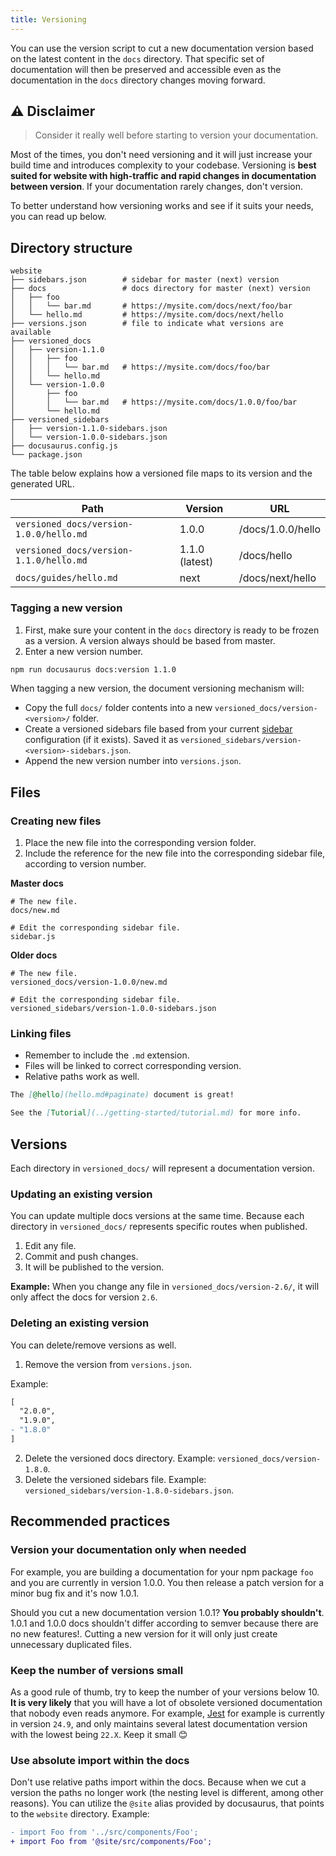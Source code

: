 ```yaml
---
title: Versioning
---
```


You can use the version script to cut a new documentation version based on the latest content in the `docs` directory. That specific set of documentation will then be preserved and accessible even as the documentation in the `docs` directory changes moving forward.

## :warning: Disclaimer

> Consider it really well before starting to version your documentation.

Most of the times, you don't need versioning and it will just increase your build time and introduces complexity to your codebase. Versioning is **best suited for website with high-traffic and rapid changes in documentation between version**. If your documentation rarely changes, don't version.

To better understand how versioning works and see if it suits your needs, you can read up below.

## Directory structure

```shell
website
├── sidebars.json        # sidebar for master (next) version
├── docs                 # docs directory for master (next) version
│   ├── foo
│   │   └── bar.md       # https://mysite.com/docs/next/foo/bar
│   └── hello.md         # https://mysite.com/docs/next/hello
├── versions.json        # file to indicate what versions are available
├── versioned_docs
│   ├── version-1.1.0
│   │   ├── foo
│   │   │   └── bar.md   # https://mysite.com/docs/foo/bar
│   │   └── hello.md
│   └── version-1.0.0
│       ├── foo
│       │   └── bar.md   # https://mysite.com/docs/1.0.0/foo/bar
│       └── hello.md
├── versioned_sidebars
│   ├── version-1.1.0-sidebars.json
│   └── version-1.0.0-sidebars.json
├── docusaurus.config.js
└── package.json
```

The table below explains how a versioned file maps to its version and the generated URL.

| Path                                    | Version        | URL               |
| --------------------------------------- | -------------- | ----------------- |
| `versioned_docs/version-1.0.0/hello.md` | 1.0.0          | /docs/1.0.0/hello |
| `versioned_docs/version-1.1.0/hello.md` | 1.1.0 (latest) | /docs/hello       |
| `docs/guides/hello.md`                  | next           | /docs/next/hello  |

### Tagging a new version

1. First, make sure your content in the `docs` directory is ready to be frozen as a version. A version always should be based from master.
1. Enter a new version number.

```bash npm2yarn
npm run docusaurus docs:version 1.1.0
```

When tagging a new version, the document versioning mechanism will:

- Copy the full `docs/` folder contents into a new `versioned_docs/version-<version>/` folder.
- Create a versioned sidebars file based from your current [sidebar](sidebar.md) configuration (if it exists). Saved it as `versioned_sidebars/version-<version>-sidebars.json`.
- Append the new version number into `versions.json`.

## Files

### Creating new files

1. Place the new file into the corresponding version folder.
1. Include the reference for the new file into the corresponding sidebar file, according to version number.

**Master docs**

```shell
# The new file.
docs/new.md

# Edit the corresponding sidebar file.
sidebar.js
```

**Older docs**

```shell
# The new file.
versioned_docs/version-1.0.0/new.md

# Edit the corresponding sidebar file.
versioned_sidebars/version-1.0.0-sidebars.json
```

### Linking files

- Remember to include the `.md` extension.
- Files will be linked to correct corresponding version.
- Relative paths work as well.

```md
The [@hello](hello.md#paginate) document is great!

See the [Tutorial](../getting-started/tutorial.md) for more info.
```

## Versions

Each directory in `versioned_docs/` will represent a documentation version.

### Updating an existing version

You can update multiple docs versions at the same time. Because each directory in `versioned_docs/` represents specific routes when published.

1. Edit any file.
1. Commit and push changes.
1. It will be published to the version.

**Example:** When you change any file in `versioned_docs/version-2.6/`, it will only affect the docs for version `2.6`.

### Deleting an existing version

You can delete/remove versions as well.

1. Remove the version from `versions.json`.

Example:

```diff {4}
[
  "2.0.0",
  "1.9.0",
- "1.8.0"
]
```

2. Delete the versioned docs directory. Example: `versioned_docs/version-1.8.0`.
3. Delete the versioned sidebars file. Example: `versioned_sidebars/version-1.8.0-sidebars.json`.

## Recommended practices

### Version your documentation only when needed

For example, you are building a documentation for your npm package `foo` and you are currently in version 1.0.0. You then release a patch version for a minor bug fix and it's now 1.0.1.

Should you cut a new documentation version 1.0.1? **You probably shouldn't**. 1.0.1 and 1.0.0 docs shouldn't differ according to semver because there are no new features!. Cutting a new version for it will only just create unnecessary duplicated files.

### Keep the number of versions small

As a good rule of thumb, try to keep the number of your versions below 10. **It is very likely** that you will have a lot of obsolete versioned documentation that nobody even reads anymore. For example, [Jest](https://jestjs.io/versions) for example is currently in version `24.9`, and only maintains several latest documentation version with the lowest being `22.X`. Keep it small 😊

### Use absolute import within the docs

Don't use relative paths import within the docs. Because when we cut a version the paths no longer work (the nesting level is different, among other reasons). You can utilize the `@site` alias provided by docusaurus, that points to the `website` directory. Example:

```diff
- import Foo from '../src/components/Foo';
+ import Foo from '@site/src/components/Foo';
```
